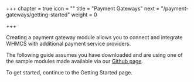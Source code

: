 +++
chapter = true
icon = "<i class='fa fa-money fa-fw'></i>"
title = "Payment Gateways"
next = "/payment-gateways/getting-started"
weight = 0

+++

Creating a payment gateway module allows you to connect and integrate WHMCS with additional payment service providers.

The following guide assumes you have downloaded and are using one of the sample modules made available via our [Github page](https://github.com/whmcs).

To get started, continue to the Getting Started page.
